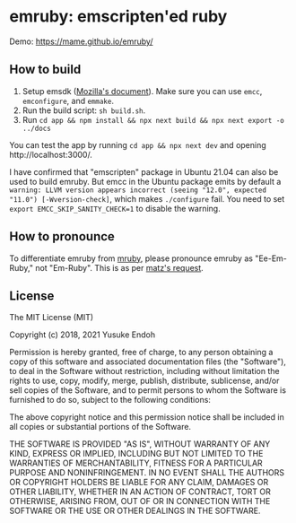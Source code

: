 # emruby: emscripten'ed ruby

Demo: https://mame.github.io/emruby/

## How to build

1. Setup emsdk ([Mozilla's document](https://developer.mozilla.org/en-US/docs/WebAssembly/C_to_wasm)).  Make sure you can use `emcc`, `emconfigure`, and `emmake`.
2. Run the build script: `sh build.sh`.
3. Run `cd app && npm install && npx next build && npx next export -o ../docs`

You can test the app by running `cd app && npx next dev` and opening http://localhost:3000/.

I have confirmed that "emscripten" package in Ubuntu 21.04 can also be used to build emruby. But emcc in the Ubuntu package emits by default a `warning: LLVM version appears incorrect (seeing "12.0", expected "11.0") [-Wversion-check]`, which makes `./configure` fail. You need to set `export EMCC_SKIP_SANITY_CHECK=1` to disable the warning.

## How to pronounce

To differentiate emruby from [mruby](https://github.com/mruby/mruby), please pronounce emruby as "Ee-Em-Ruby," not "Em-Ruby".  This is as per [matz's request](https://twitter.com/yukihiro_matz/status/964313657898295296).

## License

The MIT License (MIT)

Copyright (c) 2018, 2021 Yusuke Endoh

Permission is hereby granted, free of charge, to any person obtaining a copy
of this software and associated documentation files (the "Software"), to deal
in the Software without restriction, including without limitation the rights
to use, copy, modify, merge, publish, distribute, sublicense, and/or sell
copies of the Software, and to permit persons to whom the Software is
furnished to do so, subject to the following conditions:

The above copyright notice and this permission notice shall be included in
all copies or substantial portions of the Software.

THE SOFTWARE IS PROVIDED "AS IS", WITHOUT WARRANTY OF ANY KIND, EXPRESS OR
IMPLIED, INCLUDING BUT NOT LIMITED TO THE WARRANTIES OF MERCHANTABILITY,
FITNESS FOR A PARTICULAR PURPOSE AND NONINFRINGEMENT. IN NO EVENT SHALL THE
AUTHORS OR COPYRIGHT HOLDERS BE LIABLE FOR ANY CLAIM, DAMAGES OR OTHER
LIABILITY, WHETHER IN AN ACTION OF CONTRACT, TORT OR OTHERWISE, ARISING FROM,
OUT OF OR IN CONNECTION WITH THE SOFTWARE OR THE USE OR OTHER DEALINGS IN
THE SOFTWARE.
